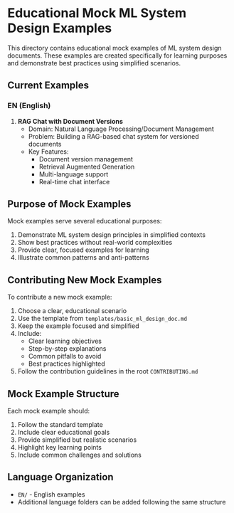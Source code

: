 # Educational Mock ML System Design Examples

This directory contains educational mock examples of ML system design documents. These examples are created specifically for learning purposes and demonstrate best practices using simplified scenarios.

## Current Examples

### EN (English)

1. **RAG Chat with Document Versions**
   - Domain: Natural Language Processing/Document Management
   - Problem: Building a RAG-based chat system for versioned documents
   - Key Features:
     - Document version management
     - Retrieval Augmented Generation
     - Multi-language support
     - Real-time chat interface

## Purpose of Mock Examples

Mock examples serve several educational purposes:
1. Demonstrate ML system design principles in simplified contexts
2. Show best practices without real-world complexities
3. Provide clear, focused examples for learning
4. Illustrate common patterns and anti-patterns

## Contributing New Mock Examples

To contribute a new mock example:

1. Choose a clear, educational scenario
2. Use the template from `templates/basic_ml_design_doc.md`
3. Keep the example focused and simplified
4. Include:
   - Clear learning objectives
   - Step-by-step explanations
   - Common pitfalls to avoid
   - Best practices highlighted
5. Follow the contribution guidelines in the root `CONTRIBUTING.md`

## Mock Example Structure

Each mock example should:
1. Follow the standard template
2. Include clear educational goals
3. Provide simplified but realistic scenarios
4. Highlight key learning points
5. Include common challenges and solutions

## Language Organization

- `EN/` - English examples
- Additional language folders can be added following the same structure 